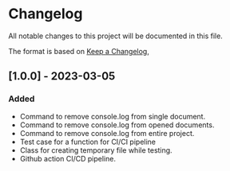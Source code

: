# Changelog

All notable changes to this project will be documented in this file.

The format is based on [Keep a Changelog](https://keepachangelog.com/en/1.0.0/),

## [1.0.0] - 2023-03-05

### Added
- Command to remove console.log from single document.
- Command to remove console.log from opened documents.
- Command to remove console.log from entire project.
- Test case for a function for CI/CI pipeline
- Class for creating temporary file while testing.
- Github action CI/CD pipeline. 
